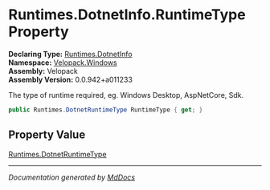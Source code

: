 ﻿<!--  
  <auto-generated>   
    The contents of this file were generated by a tool.  
    Changes to this file may be list if the file is regenerated  
  </auto-generated>   
-->

# Runtimes.DotnetInfo.RuntimeType Property

**Declaring Type:** [Runtimes.DotnetInfo](../index.md)  
**Namespace:** [Velopack.Windows](../../../index.md)  
**Assembly:** Velopack  
**Assembly Version:** 0.0.942+a011233

 The type of runtime required, eg. Windows Desktop, AspNetCore, Sdk.

```csharp
public Runtimes.DotnetRuntimeType RuntimeType { get; }
```

## Property Value

[Runtimes.DotnetRuntimeType](../../DotnetRuntimeType/index.md)

___

*Documentation generated by [MdDocs](https://github.com/ap0llo/mddocs)*
